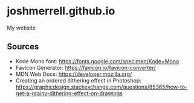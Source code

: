 # joshmerrell.github.io
My website


## Sources
- Kode Mono font: https://fonts.google.com/specimen/Kode+Mono
- Favicon Generator: https://favicon.io/favicon-converter/
- MDN Web Docs: https://developer.mozilla.org/
- Creating an ordered dithering effect in Photoshop: https://graphicdesign.stackexchange.com/questions/85365/how-to-get-a-grainy-dithering-effect-on-drawings